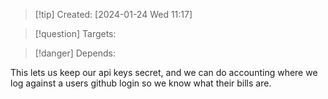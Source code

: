 
>[!tip] Created: [2024-01-24 Wed 11:17]

>[!question] Targets: 

>[!danger] Depends: 

This lets us keep our api keys secret, and we can do accounting where we log against a users github login so we know what their bills are.